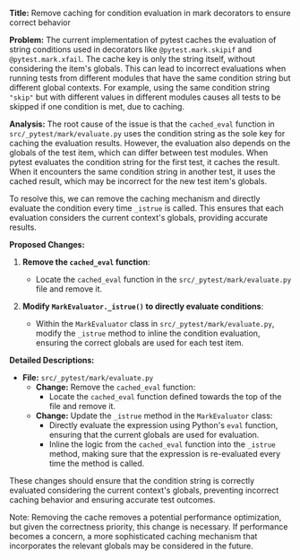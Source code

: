 **Title:** Remove caching for condition evaluation in mark decorators to ensure correct behavior

**Problem:** The current implementation of pytest caches the evaluation of string conditions used in decorators like `@pytest.mark.skipif` and `@pytest.mark.xfail`. The cache key is only the string itself, without considering the item's globals. This can lead to incorrect evaluations when running tests from different modules that have the same condition string but different global contexts. For example, using the same condition string `"skip"` but with different values in different modules causes all tests to be skipped if one condition is met, due to caching.

**Analysis:** The root cause of the issue is that the `cached_eval` function in `src/_pytest/mark/evaluate.py` uses the condition string as the sole key for caching the evaluation results. However, the evaluation also depends on the globals of the test item, which can differ between test modules. When pytest evaluates the condition string for the first test, it caches the result. When it encounters the same condition string in another test, it uses the cached result, which may be incorrect for the new test item's globals.

To resolve this, we can remove the caching mechanism and directly evaluate the condition every time `_istrue` is called. This ensures that each evaluation considers the current context's globals, providing accurate results.

**Proposed Changes:**
1. **Remove the `cached_eval` function**: 
   - Locate the `cached_eval` function in the `src/_pytest/mark/evaluate.py` file and remove it.
  
2. **Modify `MarkEvaluator._istrue()` to directly evaluate conditions**:
   - Within the `MarkEvaluator` class in `src/_pytest/mark/evaluate.py`, modify the `_istrue` method to inline the condition evaluation, ensuring the correct globals are used for each test item.
 
**Detailed Descriptions:**

- **File:** `src/_pytest/mark/evaluate.py`
  - **Change:** Remove the `cached_eval` function:
    - Locate the `cached_eval` function defined towards the top of the file and remove it.
  - **Change:** Update the `_istrue` method in the `MarkEvaluator` class:
    - Directly evaluate the expression using Python's `eval` function, ensuring that the current globals are used for evaluation.
    - Inline the logic from the `cached_eval` function into the `_istrue` method, making sure that the expression is re-evaluated every time the method is called.

These changes should ensure that the condition string is correctly evaluated considering the current context's globals, preventing incorrect caching behavior and ensuring accurate test outcomes.

Note: Removing the cache removes a potential performance optimization, but given the correctness priority, this change is necessary. If performance becomes a concern, a more sophisticated caching mechanism that incorporates the relevant globals may be considered in the future.